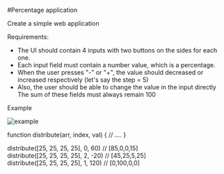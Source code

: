 #Percentage application

Create a simple web application 

Requirements:
- The UI should contain 4 inputs with two buttons on the sides for each one. 
- Each input field must contain a number value, which is a percentage.
- When the user presses "-" or "+", the value should decreased or increased respectively (let's say the step = 5)
- Also, the user should be able to change the value in the input directly
The sum of these fields must always remain 100




Example

![example](http://prntscr.com/wty8y0)

function distribute(arr, index, val) {
  // ....
}

distribute([25, 25, 25, 25], 0, 60) // [85,0,0,15] <br/>
distribute([25, 25, 25, 25], 2, -20) // [45,25,5,25] <br />
distribute([25, 25, 25, 25], 1, 120) // [0,100,0,0]
